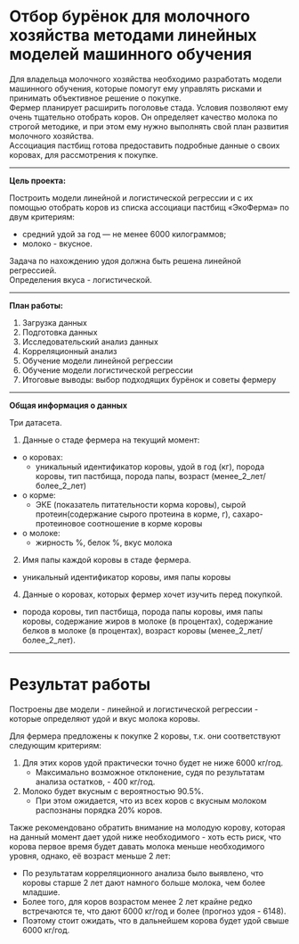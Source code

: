 # Отбор бурёнок для молочного хозяйства методами линейных моделей машинного обучения 

Для владельца молочного хозяйства необходимо разработать модели машинного обучения, которые помогут ему управлять рисками и принимать объективное решение о покупке.  
Фермер планирует расширить поголовье стада. Условия позволяют ему очень тщательно отобрать коров. Он определяет качество молока по строгой методике, и при этом ему нужно выполнять свой план развития молочного хозяйства.   
Ассоциация пастбищ готова предоставить подробные данные о своих коровах, для рассмотрения к покупке. 
______
**Цель проекта:**  

Построить модели линейной и логистической регрессии и с их помощью отобрать коров из списка ассоциаци пастбищ «ЭкоФерма» по двум критериям:
* средний удой за год — не менее 6000 килограммов;
* молоко - вкусное.

Задача по нахождению удоя должна быть решена линейной регрессией.  
Определения вкуса - логистической.
___________

**План работы:**  
1. Загрузка данных
2. Подготовка данных
3. Исследовательский анализ данных
4. Корреляционный анализ
5. Обучение модели линейной регрессии
6. Обучение модели логистической регрессии
7. Итоговые выводы: выбор подходящих бурёнок и советы фермеру

____________________
**Общая информация о данных**  

Три датасета.

1. Данные о стаде фермера на текущий момент:
- о коровах:
    - уникальный идентификатор коровы, удой в год (кг), порода коровы, тип пастбища, порода папы, возраст (менее_2_лет/более_2_лет)
- о корме:
    - ЭКЕ (показатель питательности корма коровы), сырой протеин(содержание сырого протеина в корме, г), сахаро-протеиновое соотношение в корме коровы
- о молоке:
    - жирность %, белок %, вкус молока

2. Имя папы каждой коровы в стаде фермера.
- уникальный идентификатор коровы, имя папы коровы

4. Данные о коровах, которых фермер хочет изучить перед покупкой.  
- порода коровы, тип пастбища, порода папы коровы, имя папы коровы, содержание жиров в молоке (в процентах), содержание белков в молоке (в процентах), возраст коровы (менее_2_лет/более_2_лет).
______

# Результат работы

Построены две модели - линейной и логистической регрессии - которые определяют удой и вкус молока коровы.

Для фермера предложены к покупке 2 коровы, т.к. они соответствуют следующим критериям:
1. Для этих коров удой практически точно будет не ниже 6000 кг/год.
    - Максимально возможное отклонение, судя по результатам анализа остатков, - 400 кг/год.
2. Молоко будет вкусным с вероятностью 90.5%.
    - При этом ожидается, что из всех коров с вкусным молоком распознаны порядка 20% коров.
  
Также рекомендовано обратить внимание на молодую корову, которая на данный момент дает удой ниже необходимого - хоть есть риск, что корова первое время будет давать молока меньше необходимого уровня, однако, её возраст меньше 2 лет:
- По результатам корреляционного анализа было выявлено, что коровы старше 2 лет дают намного больше молока, чем более младшие.
- Более того, для коров возрастом менее 2 лет крайне редко встречаются те, что дают 6000 кг/год и более (прогноз удоя - 6148).
- Поэтому стоит ожидать, что в дальнейшем корова будет удой свыше 6000 кг/год.
